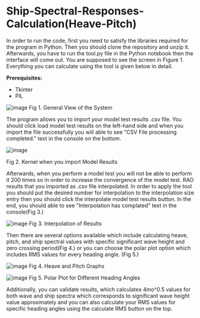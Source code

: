 # Ship-Spectral-Responses-Calculation(Heave-Pitch)

In order to run the code, first you need to satisfy the libraries required for the program in Python. Then you should clone the repository and unzip it. Afterwards, you have to run the tool.py file in the Python notebook then the interface will come out. You are supposed to see the screen in Figure 1.
Everything you can calculate using the tool is given below in detail.


**Prerequisites:**
- Tkinter
- PIL


![image](https://github.com/kaganbozali/Ship-Spectral-Responses-Calculation-Heave-Pitch-/assets/104154215/59c83d18-c1a1-4aeb-ab90-9904ca15f10b)
Fig 1. General View of the System

The program allows you to import your model test results .csv file. You should click load model test results on the left-hand side and when you import the file successfully you will able to see "CSV File processing completed." text in the console on the bottom.

![image](https://github.com/kaganbozali/Ship-Spectral-Responses-Calculation-Heave-Pitch-/assets/104154215/b9285396-e713-4399-959e-c1578b13e08a)

Fig 2. Kernel when you import Model Results

Afterwards, when you perform a model test you will not be able to perform it 200 times so in order to increase the convergence of the model test. RAO results that you imported as .csv file interpolated. In order to apply the tool you should put the desired number for interpolation to the interpolation size entry then you should click the interpolate model test results button. In the end, you should able to see "Interpolation has complated" text in the console(Fig 3.)

![image](https://github.com/kaganbozali/Ship-Spectral-Responses-Calculation-Heave-Pitch-/assets/104154215/3e7f144c-1405-4c42-9966-7c9dd38cf8bf)
Fig 3. Interpolation of Results

Then there are several options available which include calculating heave, pitch, and ship spectral values with specific significant wave height and zero crossing period(Fig 4.) or you can choose the polar plot option which includes RMS values for every heading angle. (Fig 5.)

![image](https://github.com/kaganbozali/Ship-Spectral-Responses-Calculation-Heave-Pitch-/assets/104154215/45580b6d-8bfa-42e7-8981-34e8066d1297)
Fig 4. Heave and Pitch Graphs


![image](https://github.com/kaganbozali/Ship-Spectral-Responses-Calculation-Heave-Pitch-/assets/104154215/8158666f-16bd-49d0-abc9-f215b326a9e8)
Fig 5. Polar Plot for Different Heading Angles

Additionally, you can validate results, which calculates 4mo^0.5 values for both wave and ship spectra which corresponds to significant wave height value approximately and you can also calculate your RMS values for specific heading angles using the calculate RMS button on the top.
